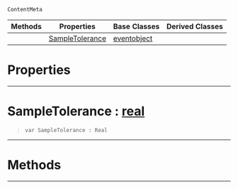  `ContentMeta`

|Methods|Properties|Base Classes|Derived Classes|
|---|---|---|---|
| |[ SampleTolerance](https://github.com/zeroengineteam/ZeroDocs/code_reference/class_reference/richanimation.markdown#sampletolerance-zero-eng)|[eventobject](https://github.com/zeroengineteam/ZeroDocs/code_reference/class_reference/eventobject.markdown)| |


 #  Properties


---  
 #  SampleTolerance : [real](https://github.com/zeroengineteam/ZeroDocs/code_reference/zilch_base_types/real.markdown)

> 
> ``` lang=cpp, name=Zilch
> var SampleTolerance : Real


---  
 #  Methods


---  
 

 
